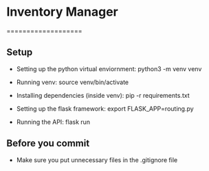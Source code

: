 # Inventory Manager
===================

Setup
-----

 * Setting up the python virtual enviornment:  python3 -m venv venv

 * Running venv:  source venv/bin/activate
 
 * Installing dependencies (inside venv):  pip -r requirements.txt

 * Setting up the flask framework:  export FLASK_APP=routing.py 

 * Running the API:  flask run


Before you commit
-----------------

 * Make sure you put unnecessary files in the .gitignore file
